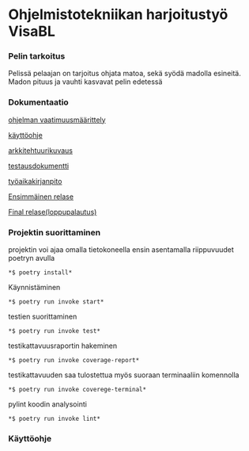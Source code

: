 # Ohjelmistotekniikan harjoitustyö VisaBL 

### Pelin tarkoitus

Pelissä pelaajan on tarjoitus ohjata matoa, sekä syödä madolla esineitä. Madon pituus ja vauhti kasvavat pelin edetessä

### Dokumentaatio
[ohjelman vaatimuusmäärittely](https://github.com/VisaBL/ot-harjoitustyo/blob/master/projekti/documentation/Vaatimusmaarittely.md)

[käyttöohje](https://github.com/VisaBL/ot-harjoitustyo/blob/master/projekti/documentation/k%C3%A4ytt%C3%B6ohde.md)

[arkkitehtuurikuvaus](https://github.com/VisaBL/ot-harjoitustyo/blob/master/projekti/documentation/arkkitehtuuridokumentaatio.md)

[testausdokumentti](https://github.com/VisaBL/ot-harjoitustyo/blob/master/projekti/documentation/Testausdokumentti.md)

[työaikakirjanpito](https://github.com/VisaBL/ot-harjoitustyo/blob/master/projekti/documentation/tyoaikakirjanpito.md)

[Ensimmäinen relase](https://github.com/VisaBL/ot-harjoitustyo/releases/tag/Viikko5)

[Final relase(loppupalautus)](https://github.com/VisaBL/ot-harjoitustyo/releases/tag/Loppupalautus)



### Projektin suorittaminen 

projektin voi ajaa omalla tietokoneella ensin asentamalla riippuvuudet poetryn avulla 

	*$ poetry install*
	
Käynnistäminen 

	*$ poetry run invoke start*
	
testien suorittaminen

	*$ poetry run invoke test*
	
testikattavuusraportin hakeminen

	*$ poetry run invoke coverage-report*
	
testikattavuuden saa tulostettua myös suoraan terminaaliin komennolla 

	*$ poetry run invoke coverege-terminal*
	
pylint koodin analysointi

	*$ poetry run invoke lint* 
	
### Käyttöohje 


